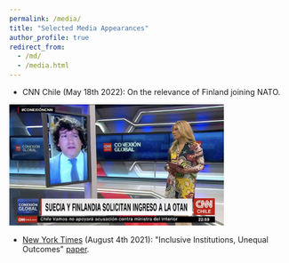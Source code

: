 ```yaml
---
permalink: /media/
title: "Selected Media Appearances"
author_profile: true
redirect_from:
  - /md/
  - /media.html
---
```


- CNN Chile (May 18th 2022): On the relevance of Finland joining NATO.

<a href="https://x.com/CNNChile/status/1527122195780186112">
<img src="/resources/cnn.jpg" alt="me"  style="width:386px;height:330;;border:0;">
</a>


- [New York Times](https://www.nytimes.com/2021/08/04/opinion/biden-eviction-covid-democrats.html) (August 4th 2021): "Inclusive Institutions, Unequal Outcomes" [paper](https://www.sciencedirect.com/science/article/pii/S0176268021000471?via%3Dihub).



